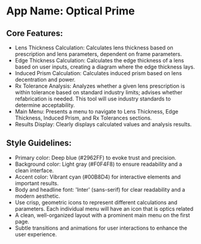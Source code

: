 # **App Name**: Optical Prime

## Core Features:

- Lens Thickness Calculation: Calculates lens thickness based on prescription and lens parameters, dependent on frame parameters.
- Edge Thickness Calculation: Calculates the edge thickness of a lens based on user inputs, creating a diagram where the edge thickness lays.
- Induced Prism Calculation: Calculates induced prism based on lens decentration and power.
- Rx Tolerance Analysis: Analyzes whether a given lens prescription is within tolerance based on standard industry limits; advises whether refabrication is needed. This tool will use industry standards to determine acceptability.
- Main Menu: Presents a menu to navigate to Lens Thickness, Edge Thickness, Induced Prism, and Rx Tolerances sections.
- Results Display: Clearly displays calculated values and analysis results.

## Style Guidelines:

- Primary color: Deep blue (#2962FF) to evoke trust and precision.
- Background color: Light gray (#F0F4F8) to ensure readability and a clean interface.
- Accent color: Vibrant cyan (#00B8D4) for interactive elements and important results.
- Body and headline font: 'Inter' (sans-serif) for clear readability and a modern aesthetic.
- Use crisp, geometric icons to represent different calculations and parameters. Each individual menu will have an icon that is optics related
- A clean, well-organized layout with a prominent main menu on the first page.
- Subtle transitions and animations for user interactions to enhance the user experience.